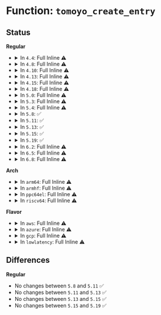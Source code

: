 # Function: <code>tomoyo_create_entry</code>

## Status
<b>Regular</b>
<ul>
<li>
<details>
<summary>In <code>4.4</code>: Full Inline ⚠️</summary>

**Collision:** Unique Static

**Inline:** Full

**Transformation:** False

**Instances:**

```
In security/tomoyo/securityfs_if.c (ffffffff81f98fb5)
Location: security/tomoyo/securityfs_if.c:227
Inline: True
```
</details>
</li>
<li>
<details>
<summary>In <code>4.8</code>: Full Inline ⚠️</summary>

**Collision:** Unique Static

**Inline:** Full

**Transformation:** False

**Instances:**

```
In security/tomoyo/securityfs_if.c (ffffffff81fc3c7d)
Location: security/tomoyo/securityfs_if.c:222
Inline: True
```
</details>
</li>
<li>
<details>
<summary>In <code>4.10</code>: Full Inline ⚠️</summary>

**Collision:** Unique Static

**Inline:** Full

**Transformation:** False

**Instances:**

```
In security/tomoyo/securityfs_if.c (ffffffff82000671)
Location: security/tomoyo/securityfs_if.c:222
Inline: True
```
</details>
</li>
<li>
<details>
<summary>In <code>4.13</code>: Full Inline ⚠️</summary>

**Collision:** Unique Static

**Inline:** Full

**Transformation:** False

**Instances:**

```
In security/tomoyo/securityfs_if.c (ffffffff820e3dff)
Location: security/tomoyo/securityfs_if.c:225
Inline: True
```
</details>
</li>
<li>
<details>
<summary>In <code>4.15</code>: Full Inline ⚠️</summary>

**Collision:** Unique Static

**Inline:** Full

**Transformation:** False

**Instances:**

```
In security/tomoyo/securityfs_if.c (ffffffff826eca9f)
Location: security/tomoyo/securityfs_if.c:226
Inline: True
```
</details>
</li>
<li>
<details>
<summary>In <code>4.18</code>: Full Inline ⚠️</summary>

**Collision:** Unique Static

**Inline:** Full

**Transformation:** False

**Instances:**

```
In security/tomoyo/securityfs_if.c (ffffffff82716e3d)
Location: security/tomoyo/securityfs_if.c:223
Inline: True
Inline callers:
  - security/tomoyo/securityfs_if.c:tomoyo_initerface_init
  - security/tomoyo/securityfs_if.c:tomoyo_initerface_init
  - security/tomoyo/securityfs_if.c:tomoyo_initerface_init
  - security/tomoyo/securityfs_if.c:tomoyo_initerface_init
  - security/tomoyo/securityfs_if.c:tomoyo_initerface_init
  - security/tomoyo/securityfs_if.c:tomoyo_initerface_init
  - security/tomoyo/securityfs_if.c:tomoyo_initerface_init
  - security/tomoyo/securityfs_if.c:tomoyo_initerface_init
  - security/tomoyo/securityfs_if.c:tomoyo_initerface_init
```
</details>
</li>
<li>
<details>
<summary>In <code>5.0</code>: Full Inline ⚠️</summary>

**Collision:** Unique Static

**Inline:** Full

**Transformation:** False

**Instances:**

```
In security/tomoyo/securityfs_if.c (ffffffff828ce904)
Location: security/tomoyo/securityfs_if.c:226
Inline: True
Inline callers:
  - security/tomoyo/securityfs_if.c:tomoyo_initerface_init
  - security/tomoyo/securityfs_if.c:tomoyo_initerface_init
  - security/tomoyo/securityfs_if.c:tomoyo_initerface_init
  - security/tomoyo/securityfs_if.c:tomoyo_initerface_init
  - security/tomoyo/securityfs_if.c:tomoyo_initerface_init
  - security/tomoyo/securityfs_if.c:tomoyo_initerface_init
  - security/tomoyo/securityfs_if.c:tomoyo_initerface_init
  - security/tomoyo/securityfs_if.c:tomoyo_initerface_init
  - security/tomoyo/securityfs_if.c:tomoyo_initerface_init
```
</details>
</li>
<li>
<details>
<summary>In <code>5.3</code>: Full Inline ⚠️</summary>

**Collision:** Unique Static

**Inline:** Full

**Transformation:** False

**Instances:**

```
In security/tomoyo/securityfs_if.c (ffffffff828e8381)
Location: security/tomoyo/securityfs_if.c:223
Inline: True
Inline callers:
  - security/tomoyo/securityfs_if.c:tomoyo_initerface_init
  - security/tomoyo/securityfs_if.c:tomoyo_initerface_init
  - security/tomoyo/securityfs_if.c:tomoyo_initerface_init
  - security/tomoyo/securityfs_if.c:tomoyo_initerface_init
  - security/tomoyo/securityfs_if.c:tomoyo_initerface_init
  - security/tomoyo/securityfs_if.c:tomoyo_initerface_init
  - security/tomoyo/securityfs_if.c:tomoyo_initerface_init
  - security/tomoyo/securityfs_if.c:tomoyo_initerface_init
  - security/tomoyo/securityfs_if.c:tomoyo_initerface_init
```
</details>
</li>
<li>
<details>
<summary>In <code>5.4</code>: Full Inline ⚠️</summary>

**Collision:** Unique Static

**Inline:** Full

**Transformation:** False

**Instances:**

```
In security/tomoyo/securityfs_if.c (ffffffff828f0e6d)
Location: security/tomoyo/securityfs_if.c:223
Inline: True
Inline callers:
  - security/tomoyo/securityfs_if.c:tomoyo_initerface_init
  - security/tomoyo/securityfs_if.c:tomoyo_initerface_init
  - security/tomoyo/securityfs_if.c:tomoyo_initerface_init
  - security/tomoyo/securityfs_if.c:tomoyo_initerface_init
  - security/tomoyo/securityfs_if.c:tomoyo_initerface_init
  - security/tomoyo/securityfs_if.c:tomoyo_initerface_init
  - security/tomoyo/securityfs_if.c:tomoyo_initerface_init
  - security/tomoyo/securityfs_if.c:tomoyo_initerface_init
  - security/tomoyo/securityfs_if.c:tomoyo_initerface_init
```
</details>
</li>
<li>
<details>
<summary>In <code>5.8</code>: ✅</summary>

```c
void tomoyo_create_entry(const char *name, const umode_t mode, struct dentry *parent, const u8 key);
```

**Collision:** Unique Static

**Inline:** No

**Transformation:** False

**Instances:**

```
In security/tomoyo/securityfs_if.c (ffffffff82d06012)
Location: security/tomoyo/securityfs_if.c:223
Inline: False
Direct callers:
  - security/tomoyo/securityfs_if.c:tomoyo_initerface_init
  - security/tomoyo/securityfs_if.c:tomoyo_initerface_init
  - security/tomoyo/securityfs_if.c:tomoyo_initerface_init
  - security/tomoyo/securityfs_if.c:tomoyo_initerface_init
  - security/tomoyo/securityfs_if.c:tomoyo_initerface_init
  - security/tomoyo/securityfs_if.c:tomoyo_initerface_init
  - security/tomoyo/securityfs_if.c:tomoyo_initerface_init
  - security/tomoyo/securityfs_if.c:tomoyo_initerface_init
  - security/tomoyo/securityfs_if.c:tomoyo_initerface_init
```
**Symbols:**

```
ffffffff82d06012-ffffffff82d0602f: tomoyo_create_entry (STB_LOCAL)
```
</details>
</li>
<li>
<details>
<summary>In <code>5.11</code>: ✅</summary>

```c
void tomoyo_create_entry(const char *name, const umode_t mode, struct dentry *parent, const u8 key);
```

**Collision:** Unique Static

**Inline:** No

**Transformation:** False

**Instances:**

```
In security/tomoyo/securityfs_if.c (ffffffff82ff33af)
Location: security/tomoyo/securityfs_if.c:223
Inline: False
Direct callers:
  - security/tomoyo/securityfs_if.c:tomoyo_initerface_init
  - security/tomoyo/securityfs_if.c:tomoyo_initerface_init
  - security/tomoyo/securityfs_if.c:tomoyo_initerface_init
  - security/tomoyo/securityfs_if.c:tomoyo_initerface_init
  - security/tomoyo/securityfs_if.c:tomoyo_initerface_init
  - security/tomoyo/securityfs_if.c:tomoyo_initerface_init
  - security/tomoyo/securityfs_if.c:tomoyo_initerface_init
  - security/tomoyo/securityfs_if.c:tomoyo_initerface_init
  - security/tomoyo/securityfs_if.c:tomoyo_initerface_init
```
**Symbols:**

```
ffffffff82ff33af-ffffffff82ff33cc: tomoyo_create_entry (STB_LOCAL)
```
</details>
</li>
<li>
<details>
<summary>In <code>5.13</code>: ✅</summary>

```c
void tomoyo_create_entry(const char *name, const umode_t mode, struct dentry *parent, const u8 key);
```

**Collision:** Unique Static

**Inline:** No

**Transformation:** False

**Instances:**

```
In security/tomoyo/securityfs_if.c (ffffffff831fdd6e)
Location: security/tomoyo/securityfs_if.c:223
Inline: False
Direct callers:
  - security/tomoyo/securityfs_if.c:tomoyo_initerface_init
  - security/tomoyo/securityfs_if.c:tomoyo_initerface_init
  - security/tomoyo/securityfs_if.c:tomoyo_initerface_init
  - security/tomoyo/securityfs_if.c:tomoyo_initerface_init
  - security/tomoyo/securityfs_if.c:tomoyo_initerface_init
  - security/tomoyo/securityfs_if.c:tomoyo_initerface_init
  - security/tomoyo/securityfs_if.c:tomoyo_initerface_init
  - security/tomoyo/securityfs_if.c:tomoyo_initerface_init
  - security/tomoyo/securityfs_if.c:tomoyo_initerface_init
```
**Symbols:**

```
ffffffff831fdd6e-ffffffff831fdd8b: tomoyo_create_entry (STB_LOCAL)
```
</details>
</li>
<li>
<details>
<summary>In <code>5.15</code>: ✅</summary>

```c
void tomoyo_create_entry(const char *name, const umode_t mode, struct dentry *parent, const u8 key);
```

**Collision:** Unique Static

**Inline:** No

**Transformation:** False

**Instances:**

```
In security/tomoyo/securityfs_if.c (ffffffff832e5080)
Location: security/tomoyo/securityfs_if.c:224
Inline: False
Direct callers:
  - security/tomoyo/securityfs_if.c:tomoyo_initerface_init
  - security/tomoyo/securityfs_if.c:tomoyo_initerface_init
  - security/tomoyo/securityfs_if.c:tomoyo_initerface_init
  - security/tomoyo/securityfs_if.c:tomoyo_initerface_init
  - security/tomoyo/securityfs_if.c:tomoyo_initerface_init
  - security/tomoyo/securityfs_if.c:tomoyo_initerface_init
  - security/tomoyo/securityfs_if.c:tomoyo_initerface_init
  - security/tomoyo/securityfs_if.c:tomoyo_initerface_init
  - security/tomoyo/securityfs_if.c:tomoyo_initerface_init
```
**Symbols:**

```
ffffffff832e5080-ffffffff832e509d: tomoyo_create_entry (STB_LOCAL)
```
</details>
</li>
<li>
<details>
<summary>In <code>5.19</code>: ✅</summary>

```c
void tomoyo_create_entry(const char *name, const umode_t mode, struct dentry *parent, const u8 key);
```

**Collision:** Unique Static

**Inline:** No

**Transformation:** False

**Instances:**

```
In security/tomoyo/securityfs_if.c (ffffffff8349bda9)
Location: security/tomoyo/securityfs_if.c:224
Inline: False
Direct callers:
  - security/tomoyo/securityfs_if.c:tomoyo_initerface_init
  - security/tomoyo/securityfs_if.c:tomoyo_initerface_init
  - security/tomoyo/securityfs_if.c:tomoyo_initerface_init
  - security/tomoyo/securityfs_if.c:tomoyo_initerface_init
  - security/tomoyo/securityfs_if.c:tomoyo_initerface_init
  - security/tomoyo/securityfs_if.c:tomoyo_initerface_init
  - security/tomoyo/securityfs_if.c:tomoyo_initerface_init
  - security/tomoyo/securityfs_if.c:tomoyo_initerface_init
  - security/tomoyo/securityfs_if.c:tomoyo_initerface_init
```
**Symbols:**

```
ffffffff8349bda9-ffffffff8349bdd7: tomoyo_create_entry (STB_LOCAL)
```
</details>
</li>
<li>
<details>
<summary>In <code>6.2</code>: Full Inline ⚠️</summary>

**Collision:** Unique Static

**Inline:** Full

**Transformation:** False

**Instances:**

```
In security/tomoyo/securityfs_if.c (ffffffff83ed2f1c)
Location: security/tomoyo/securityfs_if.c:224
Inline: True
Inline callers:
  - security/tomoyo/securityfs_if.c:tomoyo_initerface_init
  - security/tomoyo/securityfs_if.c:tomoyo_initerface_init
  - security/tomoyo/securityfs_if.c:tomoyo_initerface_init
  - security/tomoyo/securityfs_if.c:tomoyo_initerface_init
  - security/tomoyo/securityfs_if.c:tomoyo_initerface_init
  - security/tomoyo/securityfs_if.c:tomoyo_initerface_init
  - security/tomoyo/securityfs_if.c:tomoyo_initerface_init
  - security/tomoyo/securityfs_if.c:tomoyo_initerface_init
  - security/tomoyo/securityfs_if.c:tomoyo_initerface_init
```
</details>
</li>
<li>
<details>
<summary>In <code>6.5</code>: Full Inline ⚠️</summary>

**Collision:** Unique Static

**Inline:** Full

**Transformation:** False

**Instances:**

```
In security/tomoyo/securityfs_if.c (ffffffff836f7f8c)
Location: security/tomoyo/securityfs_if.c:224
Inline: True
Inline callers:
  - security/tomoyo/securityfs_if.c:tomoyo_initerface_init
  - security/tomoyo/securityfs_if.c:tomoyo_initerface_init
  - security/tomoyo/securityfs_if.c:tomoyo_initerface_init
  - security/tomoyo/securityfs_if.c:tomoyo_initerface_init
  - security/tomoyo/securityfs_if.c:tomoyo_initerface_init
  - security/tomoyo/securityfs_if.c:tomoyo_initerface_init
  - security/tomoyo/securityfs_if.c:tomoyo_initerface_init
  - security/tomoyo/securityfs_if.c:tomoyo_initerface_init
  - security/tomoyo/securityfs_if.c:tomoyo_initerface_init
```
</details>
</li>
<li>
<details>
<summary>In <code>6.8</code>: Full Inline ⚠️</summary>

**Collision:** Unique Static

**Inline:** Full

**Transformation:** False

**Instances:**

```
In security/tomoyo/securityfs_if.c (ffffffff8392b37c)
Location: security/tomoyo/securityfs_if.c:224
Inline: True
Inline callers:
  - security/tomoyo/securityfs_if.c:tomoyo_initerface_init
  - security/tomoyo/securityfs_if.c:tomoyo_initerface_init
  - security/tomoyo/securityfs_if.c:tomoyo_initerface_init
  - security/tomoyo/securityfs_if.c:tomoyo_initerface_init
  - security/tomoyo/securityfs_if.c:tomoyo_initerface_init
  - security/tomoyo/securityfs_if.c:tomoyo_initerface_init
  - security/tomoyo/securityfs_if.c:tomoyo_initerface_init
  - security/tomoyo/securityfs_if.c:tomoyo_initerface_init
  - security/tomoyo/securityfs_if.c:tomoyo_initerface_init
```
</details>
</li>
</ul>
<b>Arch</b>
<ul>
<li>
<details>
<summary>In <code>arm64</code>: Full Inline ⚠️</summary>

**Collision:** Unique Static

**Inline:** Full

**Transformation:** False

**Instances:**

```
In security/tomoyo/securityfs_if.c (ffff80001146afc0)
Location: security/tomoyo/securityfs_if.c:223
Inline: True
Inline callers:
  - security/tomoyo/securityfs_if.c:tomoyo_initerface_init
  - security/tomoyo/securityfs_if.c:tomoyo_initerface_init
  - security/tomoyo/securityfs_if.c:tomoyo_initerface_init
  - security/tomoyo/securityfs_if.c:tomoyo_initerface_init
  - security/tomoyo/securityfs_if.c:tomoyo_initerface_init
  - security/tomoyo/securityfs_if.c:tomoyo_initerface_init
  - security/tomoyo/securityfs_if.c:tomoyo_initerface_init
  - security/tomoyo/securityfs_if.c:tomoyo_initerface_init
  - security/tomoyo/securityfs_if.c:tomoyo_initerface_init
```
</details>
</li>
<li>
<details>
<summary>In <code>armhf</code>: Full Inline ⚠️</summary>

**Collision:** Unique Static

**Inline:** Full

**Transformation:** False

**Instances:**

```
In security/tomoyo/securityfs_if.c (c1543c70)
Location: security/tomoyo/securityfs_if.c:223
Inline: True
Inline callers:
  - security/tomoyo/securityfs_if.c:tomoyo_initerface_init
  - security/tomoyo/securityfs_if.c:tomoyo_initerface_init
  - security/tomoyo/securityfs_if.c:tomoyo_initerface_init
  - security/tomoyo/securityfs_if.c:tomoyo_initerface_init
  - security/tomoyo/securityfs_if.c:tomoyo_initerface_init
  - security/tomoyo/securityfs_if.c:tomoyo_initerface_init
  - security/tomoyo/securityfs_if.c:tomoyo_initerface_init
  - security/tomoyo/securityfs_if.c:tomoyo_initerface_init
  - security/tomoyo/securityfs_if.c:tomoyo_initerface_init
```
</details>
</li>
<li>
<details>
<summary>In <code>ppc64el</code>: Full Inline ⚠️</summary>

**Collision:** Unique Static

**Inline:** Full

**Transformation:** False

**Instances:**

```
In security/tomoyo/securityfs_if.c (c0000000013998d4)
Location: security/tomoyo/securityfs_if.c:223
Inline: True
Inline callers:
  - security/tomoyo/securityfs_if.c:tomoyo_initerface_init
  - security/tomoyo/securityfs_if.c:tomoyo_initerface_init
  - security/tomoyo/securityfs_if.c:tomoyo_initerface_init
  - security/tomoyo/securityfs_if.c:tomoyo_initerface_init
  - security/tomoyo/securityfs_if.c:tomoyo_initerface_init
  - security/tomoyo/securityfs_if.c:tomoyo_initerface_init
  - security/tomoyo/securityfs_if.c:tomoyo_initerface_init
  - security/tomoyo/securityfs_if.c:tomoyo_initerface_init
  - security/tomoyo/securityfs_if.c:tomoyo_initerface_init
```
</details>
</li>
<li>
<details>
<summary>In <code>riscv64</code>: Full Inline ⚠️</summary>

**Collision:** Unique Static

**Inline:** Full

**Transformation:** False

**Instances:**

```
In security/tomoyo/securityfs_if.c (ffffffe00002603e)
Location: security/tomoyo/securityfs_if.c:223
Inline: True
Inline callers:
  - security/tomoyo/securityfs_if.c:tomoyo_initerface_init
  - security/tomoyo/securityfs_if.c:tomoyo_initerface_init
  - security/tomoyo/securityfs_if.c:tomoyo_initerface_init
  - security/tomoyo/securityfs_if.c:tomoyo_initerface_init
  - security/tomoyo/securityfs_if.c:tomoyo_initerface_init
  - security/tomoyo/securityfs_if.c:tomoyo_initerface_init
  - security/tomoyo/securityfs_if.c:tomoyo_initerface_init
  - security/tomoyo/securityfs_if.c:tomoyo_initerface_init
  - security/tomoyo/securityfs_if.c:tomoyo_initerface_init
```
</details>
</li>
</ul>
<b>Flavor</b>
<ul>
<li>
<details>
<summary>In <code>aws</code>: Full Inline ⚠️</summary>

**Collision:** Unique Static

**Inline:** Full

**Transformation:** False

**Instances:**

```
In security/tomoyo/securityfs_if.c (ffffffff828d9d21)
Location: security/tomoyo/securityfs_if.c:223
Inline: True
Inline callers:
  - security/tomoyo/securityfs_if.c:tomoyo_initerface_init
  - security/tomoyo/securityfs_if.c:tomoyo_initerface_init
  - security/tomoyo/securityfs_if.c:tomoyo_initerface_init
  - security/tomoyo/securityfs_if.c:tomoyo_initerface_init
  - security/tomoyo/securityfs_if.c:tomoyo_initerface_init
  - security/tomoyo/securityfs_if.c:tomoyo_initerface_init
  - security/tomoyo/securityfs_if.c:tomoyo_initerface_init
  - security/tomoyo/securityfs_if.c:tomoyo_initerface_init
  - security/tomoyo/securityfs_if.c:tomoyo_initerface_init
```
</details>
</li>
<li>
<details>
<summary>In <code>azure</code>: Full Inline ⚠️</summary>

**Collision:** Unique Static

**Inline:** Full

**Transformation:** False

**Instances:**

```
In security/tomoyo/securityfs_if.c (ffffffff828d243d)
Location: security/tomoyo/securityfs_if.c:223
Inline: True
Inline callers:
  - security/tomoyo/securityfs_if.c:tomoyo_initerface_init
  - security/tomoyo/securityfs_if.c:tomoyo_initerface_init
  - security/tomoyo/securityfs_if.c:tomoyo_initerface_init
  - security/tomoyo/securityfs_if.c:tomoyo_initerface_init
  - security/tomoyo/securityfs_if.c:tomoyo_initerface_init
  - security/tomoyo/securityfs_if.c:tomoyo_initerface_init
  - security/tomoyo/securityfs_if.c:tomoyo_initerface_init
  - security/tomoyo/securityfs_if.c:tomoyo_initerface_init
  - security/tomoyo/securityfs_if.c:tomoyo_initerface_init
```
</details>
</li>
<li>
<details>
<summary>In <code>gcp</code>: Full Inline ⚠️</summary>

**Collision:** Unique Static

**Inline:** Full

**Transformation:** False

**Instances:**

```
In security/tomoyo/securityfs_if.c (ffffffff828eca95)
Location: security/tomoyo/securityfs_if.c:223
Inline: True
Inline callers:
  - security/tomoyo/securityfs_if.c:tomoyo_initerface_init
  - security/tomoyo/securityfs_if.c:tomoyo_initerface_init
  - security/tomoyo/securityfs_if.c:tomoyo_initerface_init
  - security/tomoyo/securityfs_if.c:tomoyo_initerface_init
  - security/tomoyo/securityfs_if.c:tomoyo_initerface_init
  - security/tomoyo/securityfs_if.c:tomoyo_initerface_init
  - security/tomoyo/securityfs_if.c:tomoyo_initerface_init
  - security/tomoyo/securityfs_if.c:tomoyo_initerface_init
  - security/tomoyo/securityfs_if.c:tomoyo_initerface_init
```
</details>
</li>
<li>
<details>
<summary>In <code>lowlatency</code>: Full Inline ⚠️</summary>

**Collision:** Unique Static

**Inline:** Full

**Transformation:** False

**Instances:**

```
In security/tomoyo/securityfs_if.c (ffffffff828f1eb7)
Location: security/tomoyo/securityfs_if.c:223
Inline: True
Inline callers:
  - security/tomoyo/securityfs_if.c:tomoyo_initerface_init
  - security/tomoyo/securityfs_if.c:tomoyo_initerface_init
  - security/tomoyo/securityfs_if.c:tomoyo_initerface_init
  - security/tomoyo/securityfs_if.c:tomoyo_initerface_init
  - security/tomoyo/securityfs_if.c:tomoyo_initerface_init
  - security/tomoyo/securityfs_if.c:tomoyo_initerface_init
  - security/tomoyo/securityfs_if.c:tomoyo_initerface_init
  - security/tomoyo/securityfs_if.c:tomoyo_initerface_init
  - security/tomoyo/securityfs_if.c:tomoyo_initerface_init
```
</details>
</li>
</ul>

## Differences
<b>Regular</b>
<ul>
<li>
No changes between <code>5.8</code> and <code>5.11</code> ✅
</li>
<li>
No changes between <code>5.11</code> and <code>5.13</code> ✅
</li>
<li>
No changes between <code>5.13</code> and <code>5.15</code> ✅
</li>
<li>
No changes between <code>5.15</code> and <code>5.19</code> ✅
</li>
</ul>
